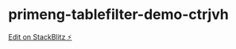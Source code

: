 # primeng-tablefilter-demo-ctrjvh

[Edit on StackBlitz ⚡️](https://stackblitz.com/edit/primeng-tablefilter-demo-ctrjvh)